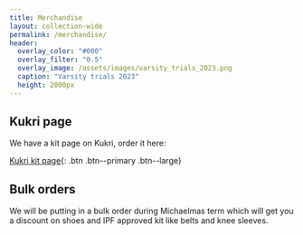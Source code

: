 ```yaml
---
title: Merchandise
layout: collection-wide
permalink: /merchandise/
header:
  overlay_color: "#000"
  overlay_filter: "0.5"
  overlay_image: /assets/images/varsity_trials_2023.png
  caption: "Varsity trials 2023"
  height: 2000px
---
```


## Kukri page
We have a kit page on Kukri, order it here:

[Kukri kit page](https://www.kukrisports.co.uk/teamshop/cambridgeuniversitypowerlifting/productNavListNg.action){: .btn .btn--primary .btn--large}

## Bulk orders

We will be putting in a bulk order during Michaelmas term which will get you a discount on shoes and IPF approved kit like belts and knee sleeves.